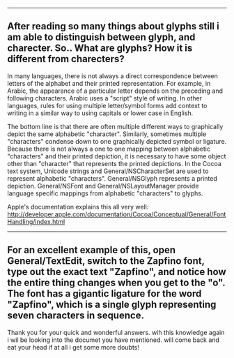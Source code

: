 
----
After reading so many things about glyphs still i am able to distinguish between glyph, and charecter.
So..
What are glyphs?
How it is different from charecters?
----
In many languages, there is not always a direct correspondence between letters of the alphabet and their printed representation.  For example, in Arabic, the appearance of a particular letter depends on the preceding and following characters.  Arabic uses a "script" style of writing.  In other languages,  rules for using multiple letter/symbol forms add context to writing in a similar way to using capitals or lower case in English.

The bottom line is that there are often multiple different ways to graphically depict the same alphabetic "character".  Similarly, sometimes multiple "characters" condense down to one graphically depicted symbol or ligature.  Because there is not always a one to one mapping between alphabetic "characters" and their printed depiction, it is necessary to have some object other than "character" that represents the printed depictions.  In the Cocoa text system, Unicode strings and General/NSCharacterSet are used to represent alphabetic "characters".  General/NSGlyph represents a printed depiction.  General/NSFont and General/NSLayoutManager provide language specific mappings from alphabetic "characters" to glyphs.

Apple's documentation explains this all very well: http://developer.apple.com/documentation/Cocoa/Conceptual/General/FontHandling/index.html

----
For an excellent example of this, open General/TextEdit, switch to the Zapfino font, type out the exact text "Zapfino", and notice how the entire thing changes when you get to the "o". The font has a gigantic ligature for the word "Zapfino", which is a single glyph representing seven characters in sequence.
----
Thank you for your quick and wonderful answers. wih this knowledge again i wil be looking into the documet you have mentioned. will come back and eat your head if at all i get some more doubts!